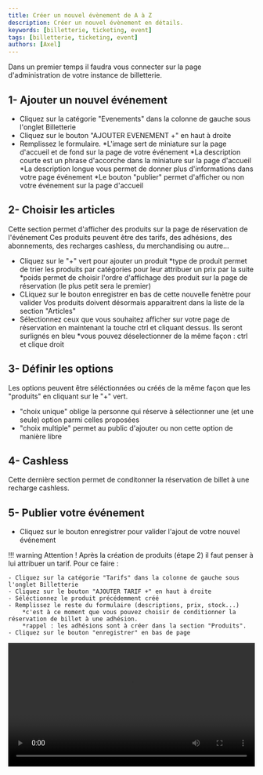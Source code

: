```yaml
---
title: Créer un nouvel évènement de A à Z
description: Créer un nouvel évènement en détails.
keywords: [billetterie, ticketing, event]
tags: [billetterie, ticketing, event]
authors: [Axel]
---
```


Dans un premier temps il faudra vous connecter sur la page d'administration de votre instance de billetterie.

## 1- Ajouter un nouvel événement

- Cliquez sur la catégorie "Evenements" dans la colonne de gauche sous l'onglet Billetterie
- Cliquez sur le bouton "AJOUTER EVENEMENT +" en haut à droite
- Remplissez le formulaire.
    *L'image sert de miniature sur la page d'accueil et de fond sur la page de votre événement
    *La description courte est un phrase d'accorche dans la miniature sur la page d'accueil
    *La description longue vous permet de donner plus d'informations dans votre page événement
    *Le bouton "publier" permet d'afficher ou non votre événement sur la page d'accueil

## 2- Choisir les articles

Cette section permet d'afficher des produits sur la page de réservation de l'événement
Ces produits peuvent être des tarifs, des adhésions, des abonnements, des recharges cashless, du merchandising ou autre...
- Cliquez sur le "+" vert pour ajouter un produit
    *type de produit permet de trier les produits par catégories pour leur attribuer un prix par la suite
    *poids permet de choisir l'ordre d'affichage des produit sur la page de réservation (le plus petit sera le premier)
- CLiquez sur le bouton enregistrer en bas de cette nouvelle fenètre pour valider
Vos produits doivent désormais apparaitrent dans la liste de la section "Articles"
- Sélectionnez ceux que vous souhaitez afficher sur votre page de réservation en maintenant la touche ctrl et cliquant dessus. Ils seront surlignés en bleu
    *vous pouvez déselectionner de la même façon : ctrl et clique droit

## 3- Définir les options

Les options peuvent être séléctionnées ou créés de la même façon que les "produits" en cliquant sur le "+" vert.
- "choix unique" oblige la personne qui réserve à sélectionner une (et une seule) option parmi celles proposées
- "choix multiple" permet au public d'ajouter ou non cette option de manière libre

## 4- Cashless

Cette dernière section permet de conditonner la réservation de billet à une recharge cashless.

## 5- Publier votre événement

 - Cliquez sur le bouton enregistrer pour valider l'ajout de votre nouvel événement

!!! warning
    Attention ! Après la création de produits (étape 2) il faut penser à lui attribuer un tarif.
    Pour ce faire :

    - Cliquez sur la catégorie "Tarifs" dans la colonne de gauche sous l'onglet Billetterie
    - Cliquez sur le bouton "AJOUTER TARIF +" en haut à droite
    - Séléctionnez le produit précédemment créé
    - Remplissez le reste du formulaire (descriptions, prix, stock...)
        *c'est à ce moment que vous pouvez choisir de conditionner la réservation de billet à une adhésion.
        *rappel : les adhésions sont à créer dans la section "Produits".
    - Cliquez sur le bouton "enregistrer" en bas de page

<video width="100%" controls src="/media/video/event-creation.mp4"></video>
